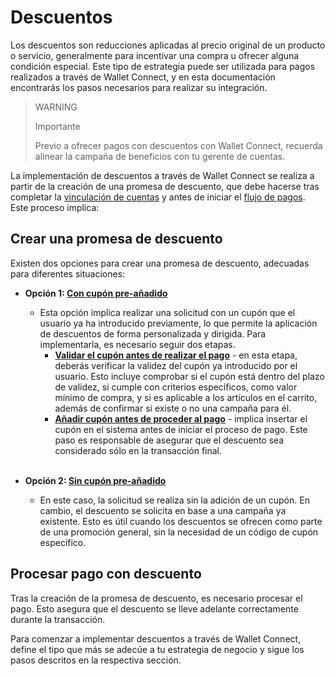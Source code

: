 # Descuentos

Los descuentos son reducciones aplicadas al precio original de un producto o servicio, generalmente para incentivar una compra u ofrecer alguna condición especial. Este tipo de estrategia puede ser utilizada para pagos realizados a través de Wallet Connect, y en esta documentación encontrarás los pasos necesarios para realizar su integración.

> WARNING
>
> Importante
>
> Previo a ofrecer pagos con descuentos con Wallet Connect, recuerda alinear la campaña de beneficios con tu gerente de cuentas.

La implementación de descuentos a través de Wallet Connect se realiza a partir de la creación de una promesa de descuento, que debe hacerse tras completar la [vinculación de cuentas](/developers/pt/docs/wallet-connect/account-linking-flow/create-agreement) y antes de iniciar el [flujo de pagos](/developers/pt/docs/wallet-connect/payment-flow). Este proceso implica:

## Crear una promesa de descuento

Existen dos opciones para crear una promesa de descuento, adecuadas para diferentes situaciones:

* **Opción 1: [Con cupón pre-añadido](/developers/es/docs/wallet-connect/discounts/create-discount-promise-preadd-coupon)**
    * Esta opción implica realizar una solicitud con un cupón que el usuario ya ha introducido previamente, lo que permite la aplicación de descuentos de forma personalizada y dirigida. Para implementarla, es necesario seguir dos etapas.
        * **[Validar el cupón antes de realizar el pago](/developers/es/docs/wallet-connect/discounts/create-discount-promise-preadd-coupon#bookmark_validar_cupón_antes_de_realizar_el_pago.)** - en esta etapa, deberás verificar la validez del cupón ya introducido por el usuario. Esto incluye comprobar si el cupón está dentro del plazo de validez, si cumple con criterios específicos, como valor mínimo de compra, y si es aplicable a los artículos en el carrito, además de confirmar si existe o no una campaña para él.
        * **[Añadir cupón antes de proceder al pago](/developers/es/docs/wallet-connect/discounts/create-discount-promise-preadd-coupon#bookmark_añadir_cupón_antes_de_proceder_al_pago)** - implica insertar el cupón en el sistema antes de iniciar el proceso de pago. Este paso es responsable de asegurar que el descuento sea considerado sólo en la transacción final. <br><br>

* **Opción 2: [Sin cupón pre-añadido](/developers/es/docs/wallet-connect/discounts/create-discount-promise-without-preadd-coupon)**
    * En este caso, la solicitud se realiza sin la adición de un cupón. En cambio, el descuento se solicita en base a una campaña ya existente. Esto es útil cuando los descuentos se ofrecen como parte de una promoción general, sin la necesidad de un código de cupón específico.

## Procesar pago con descuento

Tras la creación de la promesa de descuento, es necesario procesar el pago. Esto asegura que el descuento se lleve adelante correctamente durante la transacción.

Para comenzar a implementar descuentos a través de Wallet Connect, define el tipo que más se adecúe a tu estrategia de negocio y sigue los pasos descritos en la respectiva sección.